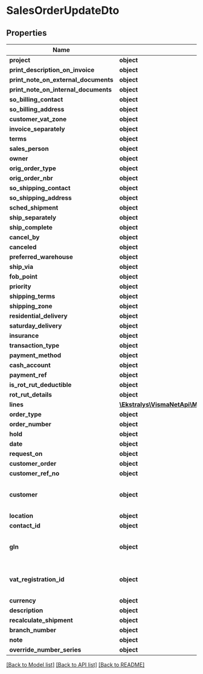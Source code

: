 # SalesOrderUpdateDto

## Properties
Name | Type | Description | Notes
------------ | ------------- | ------------- | -------------
**project** | **object** |  | [optional] 
**print_description_on_invoice** | **object** |  | [optional] 
**print_note_on_external_documents** | **object** |  | [optional] 
**print_note_on_internal_documents** | **object** |  | [optional] 
**so_billing_contact** | **object** |  | [optional] 
**so_billing_address** | **object** |  | [optional] 
**customer_vat_zone** | **object** |  | [optional] 
**invoice_separately** | **object** |  | [optional] 
**terms** | **object** |  | [optional] 
**sales_person** | **object** |  | [optional] 
**owner** | **object** |  | [optional] 
**orig_order_type** | **object** |  | [optional] 
**orig_order_nbr** | **object** |  | [optional] 
**so_shipping_contact** | **object** |  | [optional] 
**so_shipping_address** | **object** |  | [optional] 
**sched_shipment** | **object** |  | [optional] 
**ship_separately** | **object** |  | [optional] 
**ship_complete** | **object** |  | [optional] 
**cancel_by** | **object** |  | [optional] 
**canceled** | **object** |  | [optional] 
**preferred_warehouse** | **object** |  | [optional] 
**ship_via** | **object** |  | [optional] 
**fob_point** | **object** |  | [optional] 
**priority** | **object** |  | [optional] 
**shipping_terms** | **object** |  | [optional] 
**shipping_zone** | **object** |  | [optional] 
**residential_delivery** | **object** |  | [optional] 
**saturday_delivery** | **object** |  | [optional] 
**insurance** | **object** |  | [optional] 
**transaction_type** | **object** |  | [optional] 
**payment_method** | **object** |  | [optional] 
**cash_account** | **object** |  | [optional] 
**payment_ref** | **object** |  | [optional] 
**is_rot_rut_deductible** | **object** |  | [optional] 
**rot_rut_details** | **object** |  | [optional] 
**lines** | [**\Ekstralys\VismaNetApi\Model\SalesOrderLineUpdateDto[]**](SalesOrderLineUpdateDto.md) |  | [optional] 
**order_type** | **object** | Mandatory field | 
**order_number** | **object** |  | [optional] 
**hold** | **object** |  | [optional] 
**date** | **object** |  | [optional] 
**request_on** | **object** |  | [optional] 
**customer_order** | **object** |  | [optional] 
**customer_ref_no** | **object** |  | [optional] 
**customer** | **object** | Mandatory field if GLN or VatRegistrationId is not specified. | [optional] 
**location** | **object** |  | [optional] 
**contact_id** | **object** |  | [optional] 
**gln** | **object** | Mandatory field if Customer or VatRegistrationId is not specified. | [optional] 
**vat_registration_id** | **object** | Mandatory field if Customer or GLN is not specified. | [optional] 
**currency** | **object** |  | [optional] 
**description** | **object** |  | [optional] 
**recalculate_shipment** | **object** |  | [optional] 
**branch_number** | **object** |  | [optional] 
**note** | **object** |  | [optional] 
**override_number_series** | **object** |  | [optional] 

[[Back to Model list]](../README.md#documentation-for-models) [[Back to API list]](../README.md#documentation-for-api-endpoints) [[Back to README]](../README.md)



